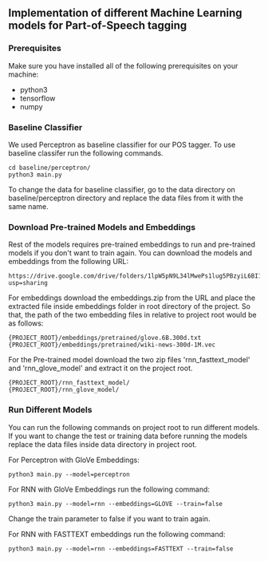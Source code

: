 ## Implementation of different Machine Learning models for Part-of-Speech tagging

### Prerequisites

Make sure you have installed all of the following prerequisites on your machine:
- python3
- tensorflow
- numpy

### Baseline Classifier
We used Perceptron as baseline classifier for our POS tagger. To use baseline
classifer run the following commands.

```
cd baseline/perceptron/
python3 main.py
```

To change the data for baseline classifier, go to the data directory on 
baseline/perceptron directory and replace the data files from it with the
same name.

### Download Pre-trained Models and Embeddings
Rest of the models requires pre-trained embeddings to run and pre-trained
models if you don't want to train again. You can download the models and
embeddings from the following URL:
```buildoutcfg
https://drive.google.com/drive/folders/1lpW5pN9L34lMwePs1lug5PBzyiL6BI12?usp=sharing
```

For embeddings download the embeddings.zip from the URL and place the extracted 
file inside embeddings folder in root directory of the project. So that, the path
of the two embedding files in relative to project root would be as follows:
```buildoutcfg
{PROJECT_ROOT}/embeddings/pretrained/glove.6B.300d.txt
{PROJECT_ROOT}/embeddings/pretrained/wiki-news-300d-1M.vec
```

For the Pre-trained model download the two zip files 'rnn_fasttext_model'
and 'rnn_glove_model' and extract it on the project root.
```buildoutcfg
{PROJECT_ROOT}/rnn_fasttext_model/
{PROJECT_ROOT}/rnn_glove_model/
```

### Run Different Models
You can run the following commands on project root to run different models.
If you want to change the test or training data before running the models
 replace the data files inside data directory in project root. 

For Perceptron with GloVe Embeddings:
```buildoutcfg
python3 main.py --model=perceptron
```

For RNN with GloVe Embeddings run the following command:
```buildoutcfg
python3 main.py --model=rnn --embeddings=GLOVE --train=false
```
Change the train parameter to false if you want to train again.

For RNN with FASTTEXT embeddings run the following command:
```buildoutcfg
python3 main.py --model=rnn --embeddings=FASTTEXT --train=false
```